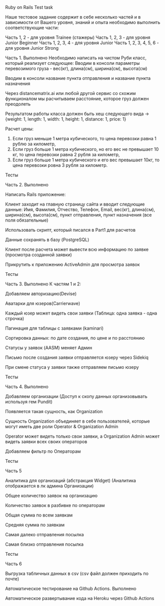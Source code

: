 Ruby on Rails Test task

Наше тестовое задание содержит в себе  несколько частей и в зависимости от Вашего уровня, знаний и опыта необходимо выполнить соответствующие части:

Часть 1, 2  - для  уровня Trainee (стажеры)
Часть 1, 2, 3  - для уровня Junior Beginner 
Часть 1, 2, 3, 4 -  для уровня Junior
Часть 1, 2, 3, 4, 5, 6  - для уровня Junior Strong



Часть 1. Выполнено
Необходимо написать на чистом Руби класс, который реализует следующее:
Вводим в консоли параметры перевозимого груза - вес(кг), длина(см), ширина(см), высота(см)

Вводим в консоли название пункта отправления и название пункта назначения

Через distancematrix.ai или любой другой сервис со схожим функционалом мы расчитываем расстояние, которое груз должен преодолеть 

Результатом работы класса должен быть хеш следующего вида -> {weight: 1, length: 1, width: 1, height: 1, distance: 1, price: 1}

Расчет цены: 
1) Если груз меньше 1 метра кубического, то цена перевозки равна 1 рублю за километр,  
2) Если груз больше 1 метра кубического, но его вес не превышает 10 кг, то цена перевозки равна 2 рубля за километр, 
3) Если груз больше 1 метра кубического и его вес превышает 10кг, то цена перевозки ровна 3 рубля за километр.

Тесты







Часть 2. Выполнено

Написать Rails приложение:

Клиент заходит на главную страницу сайта и вводит следующие данные:  Имя, Фамилия, Отчество, Телефон, Email, вес(кг), длина(см), ширина(см), высота(см), пункт отправления, пункт назначения (все поля обязательные)

Использовать скрипт, который писался в Part1 для расчетов

Данные сохранять в базу (PostgreSQL)

Клиент после расчета может вывести всю информацию по заявке (просмотра созданной заявки)

Прикрутить к приложению ActiveAdmin для просмотра заявок

Тесты



Часть 3. Выполнено
К частям 1 и 2:

Добавляем авторизацию(Devise)

Аватарки для юзеров(Carrierwave)

Каждый юзер может видеть свои заявки (Таблица: одна заявка - одна строчка)

Пагинация для таблицы с заявками (kaminari)

Сортировка данных: по дате создания, по цене и по расстоянию

Статусы у заявок (AASM) меняет Админ

Письмо после создания заявки отправляется юзеру через Sidekiq

При смене статуса у заявки также отправляем письмо юзеру

Тесты



Часть 4. Выполнено

Добавляем организации (Доступ к скопу данных организовывать используя гем Pundit) 

Появляется такая сущность, как Organization

Сущность Organization объединяет в себе пользователей, которые могут иметь две роли Operator & Organization Admin

Operator может видеть только свои заявки, а Organization Admin может видеть заявки всех своих операторов

Добавляем фильтр по Операторам

Тесты


Часть 5

Аналитика для организаций (абстракция Widget) (Аналитика отображается в лк админа Организации)

Общее количество заявок на организацию

Количество заявок в разбивке по операторам

Общая сумма по всем заявкам

Средняя сумма по заявкам

Самая далеко отправления посылка

Самая близко отправления посылка

Тесты

Часть 6

Выгрузка табличных данных в csv (csv файл должен приходить по почте)

Автоматическое тестирование на Github Actions. Выполнено

Автоматическое развертывание кода на Heroku через Github Actions